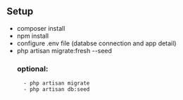 ## Setup
- composer install
- npm install
- configure .env file (databse connection and app detail)
- php artisan migrate:fresh --seed
    ### optional:
        - php artisan migrate
        - php artisan db:seed
